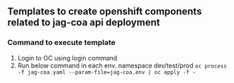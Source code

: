 ## Templates to create openshift components related to jag-coa api deployment

### Command to execute template
1) Login to OC using login command
2) Run below command in each env. namespace dev/test/prod
   ``oc process -f jag-coa.yaml --param-file=jag-coa.env | oc apply -f -``


